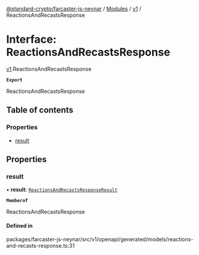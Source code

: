 [@standard-crypto/farcaster-js-neynar](../README.md) / [Modules](../modules.md) / [v1](../modules/v1.md) / ReactionsAndRecastsResponse

# Interface: ReactionsAndRecastsResponse

[v1](../modules/v1.md).ReactionsAndRecastsResponse

**`Export`**

ReactionsAndRecastsResponse

## Table of contents

### Properties

- [result](v1.ReactionsAndRecastsResponse.md#result)

## Properties

### result

• **result**: [`ReactionsAndRecastsResponseResult`](v1.ReactionsAndRecastsResponseResult.md)

**`Memberof`**

ReactionsAndRecastsResponse

#### Defined in

packages/farcaster-js-neynar/src/v1/openapi/generated/models/reactions-and-recasts-response.ts:31
